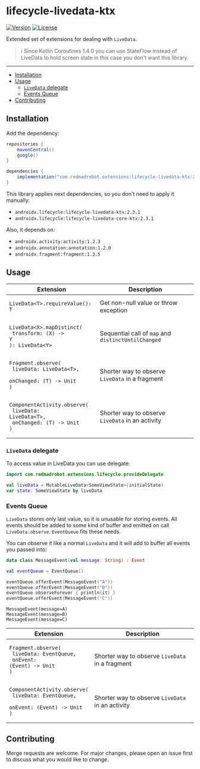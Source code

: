 # lifecycle-livedata-ktx <GitHub path="RedMadRobot/redmadrobot-android-ktx/tree/main/lifecycle-livedata-ktx"/>
[![Version](https://img.shields.io/maven-central/v/com.redmadrobot.extensions/lifecycle-livedata-ktx?style=flat-square)][mavenCentral] [![License](https://img.shields.io/github/license/RedMadRobot/redmadrobot-android-ktx?style=flat-square)][license]

Extended set of extensions for dealing with `LiveData`.

> :information_source: Since Kotlin Coroutines 1.4.0 you can use StateFlow instead of LiveData to hold screen state in this case you don't want this library.

---
<!-- START doctoc generated TOC please keep comment here to allow auto update -->
<!-- DON'T EDIT THIS SECTION, INSTEAD RE-RUN doctoc TO UPDATE -->


- [Installation](#installation)
- [Usage](#usage)
  - [`LiveData` delegate](#livedata-delegate)
  - [Events Queue](#events-queue)
- [Contributing](#contributing)

<!-- END doctoc generated TOC please keep comment here to allow auto update -->

## Installation

Add the dependency:
```groovy
repositories {
    mavenCentral()
    google()
}

dependencies {
    implementation("com.redmadrobot.extensions:lifecycle-livedata-ktx:2.3.1-0")
}
```

This library applies next dependencies, so you don't need to apply it manually:
- `androidx.lifecycle:lifecycle-livedata-ktx:2.3.1`
- `androidx.lifecycle:lifecycle-livedata-core-ktx:2.3.1`

Also, it depends on:
- `androidx.activity:activity:1.2.3`
- `androidx.annotation:annotation:1.2.0`
- `androidx.fragment:fragment:1.3.5`

## Usage

| Extension | Description |
|-----------|-------------|
| <pre><code>LiveData\<T>.requireValue(): T</code></pre> | Get non-null value or throw exception |
| <pre><code>LiveData\<X>.mapDistinct(<br>    transform: (X) -> Y<br>): LiveData\<Y></code></pre> | Sequential call of `map` and `distinctUntilChanged` |
| <pre><code>Fragment.observe(<br>    liveData: LiveData\<T>,<br>    onChanged: (T) -> Unit<br>)</code></pre> | Shorter way to observe `LiveData` in a fragment |
| <pre><code>ComponentActivity.observe(<br>    liveData: LiveData\<T>,<br>    onChanged: (T) -> Unit<br>)</code></pre> | Shorter way to observe `LiveData` in an activity |

### `LiveData` delegate

To access value in LiveData you can use delegate:
```kotlin
import com.redmadrobot.extensions.lifecycle.provideDelegate

val liveData = MutableLiveData<SomeViewState>(initialState)
var state: SomeViewState by liveData
```

### Events Queue

`LiveData` stores only last value, so it is unusable for storing events.
All events should be added to some kind of buffer and emitted on call `LiveData.observe`.
`EventQueue` fits these needs.

You can observe it like a normal `LiveData` and it will add to buffer all events you passed into:
```kotlin
data class MessageEvent(val message: String) : Event

val eventQueue = EventQueue()

eventQueue.offerEvent(MessageEvent("A"))
eventQueue.offerEvent(MessageEvent("B"))
eventQueue.observeForever { println(it) }
eventQueue.offerEvent(MessageEvent("C"))
```
```
MessageEvent(message=A)
MessageEvent(message=B)
MessageEvent(message=C)
```

| Extension | Description |
|-----------|-------------|
| <pre><code>Fragment.observe(<br>    liveData: EventQueue,<br>    onEvent: (Event) -> Unit<br>)</code></pre> | Shorter way to observe `LiveData` in a fragment |
| <pre><code>ComponentActivity.observe(<br>    liveData: EventQueue,<br>    onEvent: (Event) -> Unit<br>)</code></pre> | Shorter way to observe `LiveData` in an activity |

## Contributing

Merge requests are welcome.
For major changes, please open an issue first to discuss what you would like to change.

[mavenCentral]: https://search.maven.org/artifact/com.redmadrobot.extensions/lifecycle-livedata-ktx
[license]: ../LICENSE

